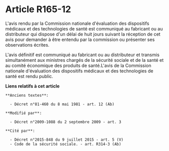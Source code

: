 # Article R165-12

L'avis rendu par la       Commission nationale d'évaluation des dispositifs médicaux et des technologies de santé est
communiqué au fabricant ou au distributeur qui dispose d'un délai de huit jours suivant la réception de cet avis pour
demander à être entendu par la commission ou présenter ses observations écrites.

L'avis définitif est communiqué au fabricant ou au distributeur et transmis simultanément aux ministres chargés de la
sécurité sociale et de la santé et au comité économique des produits de santé.L'avis de la       Commission nationale
d'évaluation des dispositifs médicaux et des technologies de santé est rendu public.

**Liens relatifs à cet article**

	**Anciens textes**:

	  - Décret n°81-460 du 8 mai 1981 - art. 12 (Ab)

	**Modifié par**:

	  - Décret n°2009-1088 du 2 septembre 2009 - art. 3

	**Cité par**:

	  - Décret n°2015-848 du 9 juillet 2015 - art. 5 (V)
	  - Code de la sécurité sociale. - art. R314-3 (Ab)

